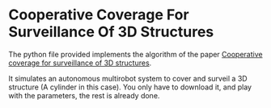 # Cooperative Coverage For Surveillance Of 3D Structures

The python file provided implements the algorithm of the paper [Cooperative coverage for surveillance of 3D structures](https://ieeexplore.ieee.org/document/8205999).

It simulates an autonomous multirobot system to cover and surveil a 3D structure (A cylinder in this case).
You only have to download it, and play with the parameters, the rest is already done.

